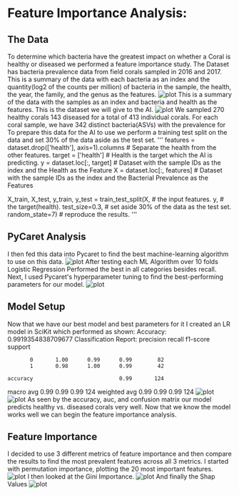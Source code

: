 # Feature Importance Analysis:
## The Data
To determine which bacteria have the greatest impact on whether a Coral is healthy or diseased we performed a feature importance study.
The Dataset has bacteria prevalence data from field corals sampled in 2016 and 2017.
This is a summary of the data with each bacteria as an index and the quantity(log2 of the counts per million) of bacteria in the sample, the health, the year, the family, and the genus as the features.
![plot](/NewData/BacteriaDFSummary.png)
This is a summary of the data with the samples as an index and bacteria and health as the features. This is the dataset we will give to the AI.
![plot](/NewData/SampleDFSummary.png)
We sampled 270 healthy corals 143 diseased for a total of 413 individual corals. For each coral sample, we have 342 distinct bacteria(ASVs) with the prevalence for  
To prepare this data for the AI to use we perform a training test split on the data and set 30% of the data aside as the test set.
'''
features = dataset.drop(['health'], axis=1).columns  # Separate the health from the other features.
target = ['health']  # Health is the target which the AI is predicting.
y = dataset.loc[:, target]  # Dataset with the sample IDs as the index and the Health as the Feature
X = dataset.loc[:, features]  # Dataset with the sample IDs as the index and the Bacterial Prevalence as the Features


X_train, X_test, y_train, y_test = train_test_split(X,               # the input features.
                                                    y,               # the target(health).
                                                    test_size=0.3,   # set aside 30% of the data as the test set.
                                                    random_state=7)  # reproduce the results.
'''

## PyCaret Analysis

I then fed this data into Pycaret to find the best machine-learning algorithm to use on this data.
![plot](/NewData/PycaretBM.png)
After testing each ML Algorithm over 10 folds Logistic Regression Performed the best in all categories besides recall.
Next, I used Pycaret's hyperparameter tuning to find the best-performing parameters for our model.
![plot](/NewData/LR_Tune.png)

## Model Setup
Now that we have our best model and best parameters for it I created an LR model in SciKit which performed as shown:
Accuracy: 0.9919354838709677
Classification Report:
              precision    recall  f1-score   support

           0       1.00      0.99      0.99        82
           1       0.98      1.00      0.99        42

    accuracy                           0.99       124
   macro avg       0.99      0.99      0.99       124
weighted avg       0.99      0.99      0.99       124
![plot](/NewData/LR_AUC.png)
![plot](/NewData/LRConMat.png)
As seen by the accuracy, auc, and confusion matrix our model predicts healthy vs. diseased corals very well.
Now that we know the model works well we can begin the feature importance analysis.

## Feature Importance
I decided to use 3 different metrics of feature importance and then compare the results to find the most prevalent features across all 3 metrics.
I started with permutation importance, plotting the 20 most important features.
![plot](/NewData/LR_T20P_IMP.png)
I then looked at the Gini Importance.
![plot](/NewData/LR_T20G_IMP.png)
And finally the Shap Values
![plot](/NewData/LR_T20S_IMP.png)
